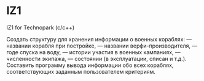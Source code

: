 # IZ1
IZ1 for Technopark (c/c++)

Создать структуру для хранения информации о военных кораблях: 
    — названии корабля при постройке, 
    — названии верфи-производителя, 
    — годе спуска на воду, 
    — истории участия в военных кампаниях, 
    — численности экипажа, 
    — состоянии (в эксплуатации, списан и т.д.).
Составить программу вывода информации обо всех кораблях, соответствующих заданным пользователем критериям.
